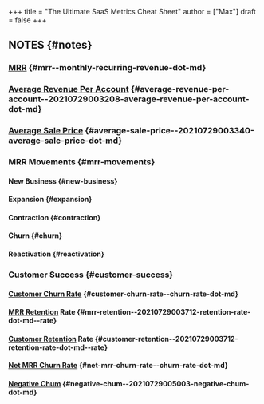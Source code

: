 +++
title = "The Ultimate SaaS Metrics Cheat Sheet"
author = ["Max"]
draft = false
+++

## NOTES {#notes}


### [MRR](monthly-recurring-revenue.md) {#mrr--monthly-recurring-revenue-dot-md}


### [Average Revenue Per Account](20210729003208-average_revenue_per_account.md) {#average-revenue-per-account--20210729003208-average-revenue-per-account-dot-md}


### [Average Sale Price](20210729003340-average_sale_price.md) {#average-sale-price--20210729003340-average-sale-price-dot-md}


### MRR Movements {#mrr-movements}


#### New Business {#new-business}


#### Expansion {#expansion}


#### Contraction {#contraction}


#### Churn {#churn}


#### Reactivation {#reactivation}


### Customer Success {#customer-success}


#### [Customer Churn Rate](churn-rate.md) {#customer-churn-rate--churn-rate-dot-md}


#### [MRR Retention](20210729003712-retention_rate.md) Rate {#mrr-retention--20210729003712-retention-rate-dot-md--rate}


#### [Customer Retention](20210729003712-retention_rate.md) Rate {#customer-retention--20210729003712-retention-rate-dot-md--rate}


#### [Net MRR Churn Rate](churn-rate.md) {#net-mrr-churn-rate--churn-rate-dot-md}


#### [Negative Chum](20210729005003-negative_chum.md) {#negative-chum--20210729005003-negative-chum-dot-md}
